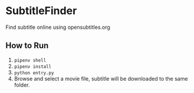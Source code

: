 # SubtitleFinder
Find subtitle online using opensubtitles.org

## How to Run

1. `pipenv shell`
2. `pipenv install`
3. `python entry.py`
4. Browse and select a movie file, subtitle will be downloaded to the same folder.
